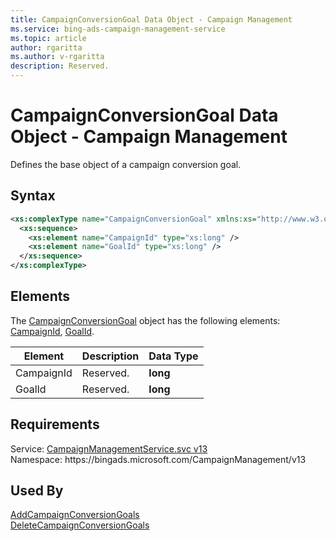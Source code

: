 ```yaml
---
title: CampaignConversionGoal Data Object - Campaign Management
ms.service: bing-ads-campaign-management-service
ms.topic: article
author: rgaritta
ms.author: v-rgaritta
description: Reserved.
---
```

# CampaignConversionGoal Data Object - Campaign Management

Defines the base object of a campaign conversion goal.

## Syntax
```xml
<xs:complexType name="CampaignConversionGoal" xmlns:xs="http://www.w3.org/2001/XMLSchema">
  <xs:sequence>
    <xs:element name="CampaignId" type="xs:long" />
    <xs:element name="GoalId" type="xs:long" />
  </xs:sequence>
</xs:complexType>
```

## <a name="elements"></a>Elements

The [CampaignConversionGoal](campaignconversiongoal.md) object has the following elements: [CampaignId](#campaignid), [GoalId](#goalid).

|Element|Description|Data Type|
|-----------|---------------|-------------|
|<a name="campaignid"></a>CampaignId|Reserved.|**long**|
|<a name="goalid"></a>GoalId|Reserved.|**long**|

## Requirements
Service: [CampaignManagementService.svc v13](https://campaign.api.bingads.microsoft.com/Api/Advertiser/CampaignManagement/v13/CampaignManagementService.svc)  
Namespace: https\://bingads.microsoft.com/CampaignManagement/v13  

## Used By
[AddCampaignConversionGoals](addcampaignconversiongoals.md)  
[DeleteCampaignConversionGoals](deletecampaignconversiongoals.md)  
